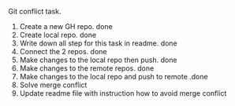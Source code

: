 Git conflict task.

1. Create a new GH repo. done
2. Create local repo. done
3. Write down all step for this task in readme. done
4. Connect the 2 repos. done
5. Make changes to the local repo then push. done
6. Make changes to the remote repos. done
7. Make changes to the local repo and push to remote .done
8. Solve merge conflict
9. Update readme file with instruction how to avoid merge conflict
